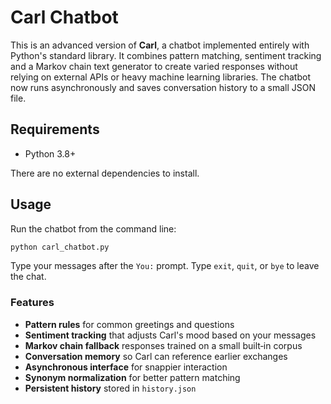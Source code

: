 # Carl Chatbot

This is an advanced version of **Carl**, a chatbot implemented entirely with
Python's standard library.  It combines pattern matching, sentiment tracking
and a Markov chain text generator to create varied responses without relying
on external APIs or heavy machine learning libraries.  The chatbot now runs
asynchronously and saves conversation history to a small JSON file.

## Requirements

- Python 3.8+

There are no external dependencies to install.

## Usage

Run the chatbot from the command line:

```bash
python carl_chatbot.py
```

Type your messages after the `You:` prompt. Type `exit`, `quit`, or `bye` to
leave the chat.

### Features

- **Pattern rules** for common greetings and questions
- **Sentiment tracking** that adjusts Carl's mood based on your messages
- **Markov chain fallback** responses trained on a small built‑in corpus
- **Conversation memory** so Carl can reference earlier exchanges
- **Asynchronous interface** for snappier interaction
- **Synonym normalization** for better pattern matching
- **Persistent history** stored in `history.json`

